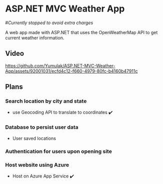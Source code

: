 # ASP.NET MVC Weather App

#*Currently stopped to avoid extra charges*

A web app made with ASP.NET that uses the OpenWeatherMap API to get current weather information.
## Video
https://github.com/Yumulak/ASP.NET-MVC-Weather-App/assets/92001031/ecfd4c12-f660-4979-80fc-b4160b47911c

## Plans
### Search location by city and state
- use Geocoding API to translate to coordinates :heavy_check_mark:
### Database to persist user data
- User saved locations
### Authentication for users upon opening site
### Host website using Azure 
- Host on Azure App Service :heavy_check_mark:
